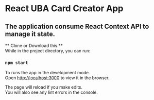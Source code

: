 # React UBA Card Creator App

## The application consume React Context API to manage it state.
** Clone or Download this ** <br />
While in the project directory, you can run:

### `npm start`

To runs the app in the development mode.<br />
Open [http://localhost:3000](http://localhost:3000) to view it in the browser.

The page will reload if you make edits.<br />
You will also see any lint errors in the console.
